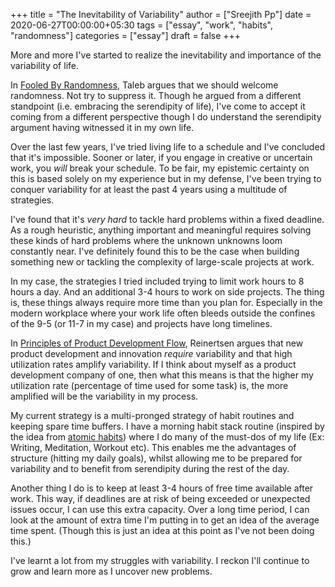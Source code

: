 +++
title = "The Inevitability of Variability"
author = ["Sreejith Pp"]
date = 2020-06-27T00:00:00+05:30
tags = ["essay", "work", "habits", "randomness"]
categories = ["essay"]
draft = false
+++

More and more I've started to realize the inevitability and importance of the variability of life.

In [Fooled By Randomness](https://www.goodreads.com/book/show/38315.Fooled%5Fby%5FRandomness), Taleb argues that we should welcome randomness. Not try to suppress it. Though he argued from a different standpoint (i.e. embracing the serendipity of life), I've come to accept it coming from a different perspective though I do understand the serendipity argument having witnessed it in my own life.

Over the last few years, I've tried living life to a schedule and I've concluded that it's impossible. Sooner or later, if you engage in creative or uncertain work, you _will_ break your schedule. To be fair, my epistemic certainty on this is based solely on my experience but in my defense, I've been trying to conquer variability for at least the past 4 years using a multitude of strategies.

I've found that it's _very hard_ to tackle hard problems within a fixed deadline. As a rough heuristic, anything important and meaningful requires solving these kinds of hard problems where the unknown unknowns loom constantly near. I've definitely found this to be the case when building something new or tackling the complexity of large-scale projects at work.

In my case, the strategies I tried included trying to limit work hours to 8 hours a day. And an additional 3-4 hours to work on side projects. The thing is, these things always require more time than you plan for. Especially in the modern workplace where your work life often bleeds outside the confines of the 9-5 (or 11-7 in my case) and projects have long timelines.

In [Principles of Product Development Flow](https://www.goodreads.com/book/show/6278270-the-principles-of-product-development-flow), Reinertsen argues that new product development and innovation _require_ variability and that high utilization rates amplify variability. If I think about myself as a product development company of one, then what this means is that the higher my utilization rate (percentage of time used for some task) is, the more amplified will be the variability in my process.

My current strategy is a multi-pronged strategy of habit routines and keeping spare time buffers. I have a morning habit stack routine (inspired by the idea from [atomic habits](https://www.goodreads.com/book/show/40121378-atomic-habits)) where I do many of the must-dos of my life (Ex: Writing, Meditation, Workout etc). This enables me the advantages of structure (hitting my daily goals), whilst allowing me to be prepared for variability and to benefit from serendipity during the rest of the day.

Another thing I do is to keep at least 3-4 hours of free time available after work. This way, if deadlines are at risk of being exceeded or unexpected issues occur, I can use this extra capacity. Over a long time period, I can look at the amount of extra time I'm putting in to get an idea of the average time spent. (Though this is just an idea at this point as I've not been doing this.)

I've learnt a lot from my struggles with variability. I reckon I'll continue to grow and learn more as I uncover new problems.
